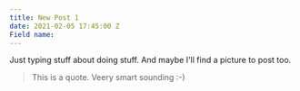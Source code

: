 ```yaml
---
title: New Post 1
date: 2021-02-05 17:45:00 Z
Field name: 
---
```


Just typing stuff about doing stuff. And maybe I'll find a picture to post too.

> This is a quote. Veery smart sounding :-)